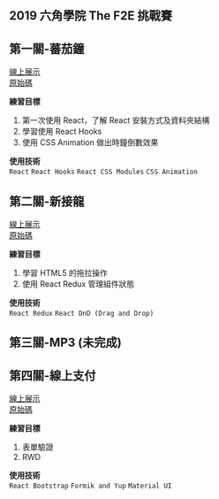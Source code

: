 ## 2019 六角學院 The F2E 挑戰賽

## 第一關-蕃茄鐘

<a href="https://bcjohnblue.github.io/F2E_2nd/#/tomato-clock" target="_blank">線上展示</a>  
<a href="https://github.com/bcjohnblue/F2E_2nd/tree/master/src/projects/TomatoClock" target="_blank">原始碼</a>

**練習目標**

1. 第一次使用 React，了解 React 安裝方式及資料夾結構
2. 學習使用 React Hooks
3. 使用 CSS Animation 做出時鐘倒數效果

**使用技術**  
`React` `React Hooks` `React CSS Modules` `CSS Animation`

## 第二關-新接龍

<a href="https://bcjohnblue.github.io/F2E_2nd/#/solitaire" target="_blank">線上展示</a>  
<a href="https://github.com/bcjohnblue/F2E_2nd/tree/master/src/projects/Solitaire" target="_blank">原始碼</a>

**練習目標**

1. 學習 HTML5 的拖拉操作
2. 使用 React Redux 管理組件狀態

**使用技術**  
`React Redux` `React DnD (Drag and Drop)`

## 第三關-MP3 (未完成)

## 第四關-線上支付

<a href="https://bcjohnblue.github.io/F2E_2nd/#/online-pay" target="_blank">線上展示</a>  
<a href="https://github.com/bcjohnblue/F2E_2nd/tree/master/src/projects/OnlinePay" target="_blank">原始碼</a>

**練習目標**

1. 表單驗證
2. RWD

**使用技術**  
`React Bootstrap` `Formik and Yup` `Material UI`
